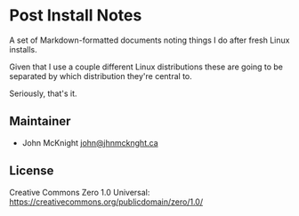 # Post Install Notes

A set of Markdown-formatted documents noting things I do after fresh Linux installs.

Given that I use a couple different Linux distributions these are going to be
separated by which distribution they're central to.

Seriously, that's it.

## Maintainer

* John McKnight <john@jhnmcknght.ca>

## License

Creative Commons Zero 1.0 Universal: https://creativecommons.org/publicdomain/zero/1.0/
